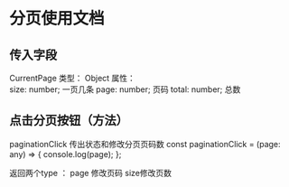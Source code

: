 <!--
 * @Author: shill shill@fline88.com
 * @Date: 2022-09-27 17:02:57
 * @LastEditors: shill
 * @LastEditTime: 2022-10-20 15:55:08
 * @FilePath: \hljga-items-pages\src\components\ApprovalPagination\README.md
 * @Description: 
-->
# 分页使用文档

## 传入字段

CurrentPage
类型： Object
属性：  
size: number;      一页几条
page: number;      页码
total: number;     总数

## 点击分页按钮（方法）

paginationClick 传出状态和修改分页页码数
const paginationClick = (page: any) => {
  console.log(page);
};

返回两个type ：
page 修改页码
size修改页数
